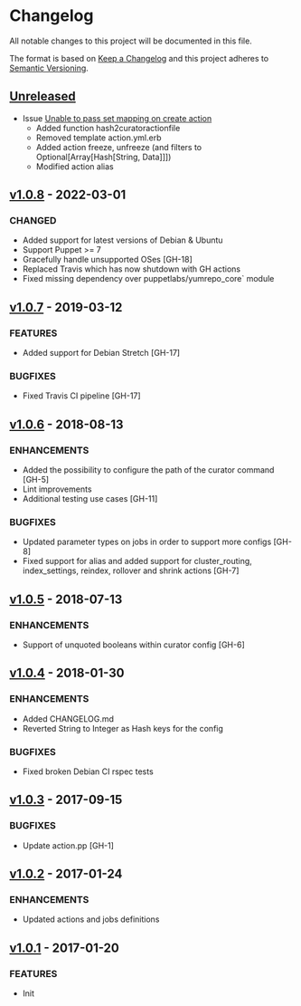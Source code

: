 # Changelog

All notable changes to this project will be documented in this file.

The format is based on [Keep a Changelog](http://keepachangelog.com/en/1.0.0/)
and this project adheres to [Semantic Versioning](http://semver.org/spec/v2.0.0.html).

## [Unreleased]

- Issue [Unable to pass set mapping on create action](https://github.com/mvisonneau/puppet-curator/issues/19)
    - Added function hash2curatoractionfile
    - Removed template action.yml.erb
    - Added action freeze, unfreeze (and filters to Optional[Array[Hash[String, Data]]])
    - Modified action alias

## [v1.0.8] - 2022-03-01
### CHANGED

- Added support for latest versions of Debian & Ubuntu
- Support Puppet >= 7
- Gracefully handle unsupported OSes [GH-18]
- Replaced Travis which has now shutdown with GH actions
- Fixed missing dependency over puppetlabs/yumrepo_core` module

## [v1.0.7] - 2019-03-12
### FEATURES

- Added support for Debian Stretch [GH-17]

### BUGFIXES

- Fixed Travis CI pipeline [GH-17]

## [v1.0.6] - 2018-08-13
### ENHANCEMENTS

- Added the possibility to configure the path of the curator command [GH-5]
- Lint improvements
- Additional testing use cases [GH-11]

### BUGFIXES

- Updated parameter types on jobs in order to support more configs [GH-8]
- Fixed support for alias and added support for cluster_routing, index_settings, reindex, rollover and shrink actions [GH-7]

## [v1.0.5] - 2018-07-13
### ENHANCEMENTS

- Support of unquoted booleans within curator config [GH-6]

## [v1.0.4] - 2018-01-30
### ENHANCEMENTS

- Added CHANGELOG.md
- Reverted String to Integer as Hash keys for the config

### BUGFIXES

- Fixed broken Debian CI rspec tests

## [v1.0.3] - 2017-09-15
### BUGFIXES

- Update action.pp [GH-1]

## [v1.0.2] - 2017-01-24
### ENHANCEMENTS

- Updated actions and jobs definitions

## [v1.0.1] - 2017-01-20
### FEATURES

- Init

[Unreleased]: https://github.com/mvisonneau/puppet-curator/compare/v1.0.8...HEAD
[v1.0.8]: https://github.com/mvisonneau/puppet-curator/compare/v1.0.7...v1.0.8
[v1.0.7]: https://github.com/mvisonneau/puppet-curator/compare/v1.0.6...v1.0.7
[v1.0.6]: https://github.com/mvisonneau/puppet-curator/compare/v1.0.5...v1.0.6
[v1.0.5]: https://github.com/mvisonneau/puppet-curator/compare/v1.0.4...v1.0.5
[v1.0.4]: https://github.com/mvisonneau/puppet-curator/compare/v1.0.3...v1.0.4
[v1.0.3]: https://github.com/mvisonneau/puppet-curator/compare/v1.0.2...v1.0.3
[v1.0.2]: https://github.com/mvisonneau/puppet-curator/compare/v1.0.1...v1.0.2
[v1.0.1]: https://github.com/mvisonneau/puppet-curator/tree/v1.0.1
